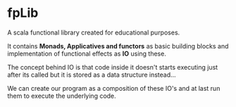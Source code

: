 # fpLib
A scala functional library created for educational purposes.

It contains **Monads, Applicatives and functors** as basic building blocks
and implementation of functional effects as **IO** using these.

The concept behind IO is that code inside it doesn't starts executing just after its called but it is stored as a data structure instead...

We can create our program as a composition of these IO's and at last run them to execute the underlying code.


